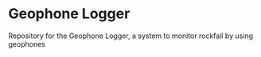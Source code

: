 # Geophone Logger
 Repository for the Geophone Logger, a system to monitor rockfall by using geophones
